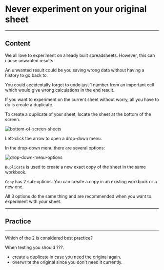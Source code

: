 ﻿---
author: Stefan-Stojanovic

aspects:
  - introduction
  - workout

type: normal

category: how to

---

# Never experiment on your original sheet

---
## Content

We all love to experiment on already built spreadsheets. However, this can cause unwanted results.

An unwanted result could be you saving wrong data without having a history to go back to.

You could accidentally forget to undo just 1 number from an important cell which would give wrong calculations in the end result.

If you want to experiment on the current sheet without worry, all you have to do is create a duplicate.

To create a duplicate of your sheet, locate the sheet at the bottom of the screen.

![bottom-of-screen-sheets](https://img.enkipro.com/a7b6fb6929ddc6121bc1429fd7043180.png)

Left-click the arrow to open a drop-down menu.

In the drop-down menu there are several options:

![drop-down-menu-options](https://img.enkipro.com/109f8299be66afe3877fedd5ed177f8c.png)

`Duplicate` is used to create a new exact copy of the sheet in the same workbook.

`Copy` has 2 sub-options. You can create a copy in an existing workbook or a new one.

All 3 options do the same thing and are recommended when you want to experiment with your sheet.

---
## Practice

---

Which of the 2 is considered best practice?

When testing you should ???.

* create a duplicate in case you need the original again.
* overwrite the original since you don't need it currently.